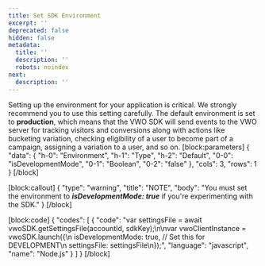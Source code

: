 ```yaml
---
title: Set SDK Environment
excerpt: ''
deprecated: false
hidden: false
metadata:
  title: ''
  description: ''
  robots: noindex
next:
  description: ''
---
```

Setting up the environment for your application is critical. We strongly recommend you to use this setting carefully. The default environment is set to **production**, which means that the VWO SDK will send events to the VWO server for tracking visitors and conversions along with actions like bucketing variation, checking eligibility of a user to become part of a campaign, assigning a variation to a user, and so on.
[block:parameters]
{
  "data": {
    "h-0": "Environment",
    "h-1": "Type",
    "h-2": "Default",
    "0-0": "isDevelopmentMode",
    "0-1": "Boolean",
    "0-2": "false"
  },
  "cols": 3,
  "rows": 1
}
[/block]

[block:callout]
{
  "type": "warning",
  "title": "NOTE",
  "body": "You must set the environment to ***isDevelopmentMode: true*** if you're experimenting with the SDK."
}
[/block]

[block:code]
{
  "codes": [
    {
      "code": "var settingsFile = await vwoSDK.getSettingsFile(accountId, sdkKey);\n\nvar vwoClientInstance = vwoSDK.launch({\n  isDevelopmentMode: true, // Set this for DEVELOPMENT\n  settingsFile: settingsFile\n});",
      "language": "javascript",
      "name": "Node.js"
    }
  ]
}
[/block]